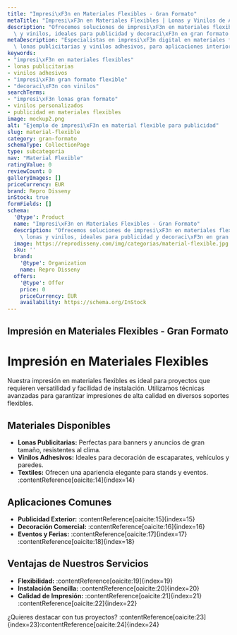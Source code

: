 ```yaml
---
title: "Impresi\xF3n en Materiales Flexibles - Gran Formato"
metaTitle: "Impresi\xF3n en Materiales Flexibles | Lonas y Vinilos de Alta Calidad"
description: "Ofrecemos soluciones de impresi\xF3n en materiales flexibles como lonas\
  \ y vinilos, ideales para publicidad y decoraci\xF3n en gran formato."
metaDescription: "Especialistas en impresi\xF3n digital en materiales flexibles, incluyendo\
  \ lonas publicitarias y vinilos adhesivos, para aplicaciones interiores y exteriores."
keywords:
- "impresi\xF3n en materiales flexibles"
- lonas publicitarias
- vinilos adhesivos
- "impresi\xF3n gran formato flexible"
- "decoraci\xF3n con vinilos"
searchTerms:
- "impresi\xF3n lonas gran formato"
- vinilos personalizados
- publicidad en materiales flexibles
image: mockup2.png
alt: "Ejemplo de impresi\xF3n en material flexible para publicidad"
slug: material-flexible
category: gran-formato
schemaType: CollectionPage
type: subcategoria
nav: "Material Flexible"
ratingValue: 0
reviewCount: 0
galleryImages: []
priceCurrency: EUR
brand: Repro Disseny
inStock: true
formFields: []
schema:
  '@type': Product
  name: "Impresi\xF3n en Materiales Flexibles - Gran Formato"
  description: "Ofrecemos soluciones de impresi\xF3n en materiales flexibles como\
    \ lonas y vinilos, ideales para publicidad y decoraci\xF3n en gran formato."
  image: https://reprodisseny.com/img/categorias/material-flexible.jpg
  sku: ''
  brand:
    '@type': Organization
    name: Repro Disseny
  offers:
    '@type': Offer
    price: 0
    priceCurrency: EUR
    availability: https://schema.org/InStock
---
```


## Impresión en Materiales Flexibles - Gran Formato

# Impresión en Materiales Flexibles

Nuestra impresión en materiales flexibles es ideal para proyectos que requieren versatilidad y facilidad de instalación. Utilizamos técnicas avanzadas para garantizar impresiones de alta calidad en diversos soportes flexibles.

## Materiales Disponibles

- **Lonas Publicitarias:** Perfectas para banners y anuncios de gran tamaño, resistentes al clima.
- **Vinilos Adhesivos:** Ideales para decoración de escaparates, vehículos y paredes.
- **Textiles:** Ofrecen una apariencia elegante para stands y eventos.&#8203;:contentReference[oaicite:14]{index=14}

## Aplicaciones Comunes

- **Publicidad Exterior:** :contentReference[oaicite:15]{index=15}
- **Decoración Comercial:** :contentReference[oaicite:16]{index=16}
- **Eventos y Ferias:** :contentReference[oaicite:17]{index=17}&#8203;:contentReference[oaicite:18]{index=18}

## Ventajas de Nuestros Servicios

- **Flexibilidad:** :contentReference[oaicite:19]{index=19}
- **Instalación Sencilla:** :contentReference[oaicite:20]{index=20}
- **Calidad de Impresión:** :contentReference[oaicite:21]{index=21}&#8203;:contentReference[oaicite:22]{index=22}

¿Quieres destacar con tus proyectos? :contentReference[oaicite:23]{index=23}&#8203;:contentReference[oaicite:24]{index=24}
